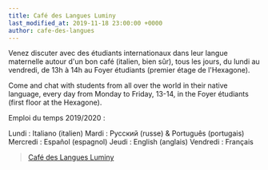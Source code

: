 ```yaml
---
title: Café des Langues Luminy
last_modified_at: 2019-11-18 23:00:00 +0000
author: cafe-des-langues
---
```

Venez discuter avec des étudiants internationaux dans leur langue maternelle autour d'un bon café (italien, bien sûr), tous les jours, du lundi au vendredi, de 13h à 14h au Foyer étudiants (premier étage de l'Hexagone).

Come and chat with students from all over the world in their native language, every day from Monday to Friday, 13-14, in the Foyer étudiants (first floor at the Hexagone).

Emploi du temps 2019/2020 :

Lundi : Italiano (italien)
Mardi : Русский (russe) & Português (portugais)
Mercredi : Español (espagnol)
Jeudi : English (anglais)
Vendredi : Français


<!-- TODO: move this up, it should be executed only once -->
<div id="fb-root"></div>
<script async defer crossorigin="anonymous"
src="https://connect.facebook.net/fr_FR/sdk.js#xfbml=1&version=v5.0"></script>

<div class="fb-page" data-href="https://www.facebook.com/cafedeslanguesluminy" data-tabs="timeline" data-width="500" data-height="700" data-small-header="false" data-adapt-container-width="true" data-hide-cover="false" data-show-facepile="true"><blockquote cite="https://www.facebook.com/cafedeslanguesluminy" class="fb-xfbml-parse-ignore"><a href="https://www.facebook.com/cafedeslanguesluminy">Café des Langues Luminy</a></blockquote></div>
